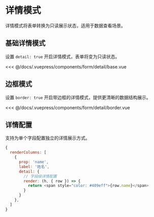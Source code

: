# 详情模式

详情模式将表单转换为只读展示状态，适用于数据查看场景。

## 基础详情模式

设置 `detail: true` 开启详情模式，表单将变为只读状态。

<ClientOnly>
<common-code-format>
  <form-detail-base slot="source"></form-detail-base>
  
<<< @/docs/.vuepress/components/form/detail/base.vue
</common-code-format>
</ClientOnly>

## 边框模式

设置 `border: true` 开启带边框的详情模式，提供更清晰的数据结构展示。

<ClientOnly>
<common-code-format>
  <form-detail-border slot="source"></form-detail-border>
  
<<< @/docs/.vuepress/components/form/detail/border.vue
</common-code-format>
</ClientOnly>

## 详情配置

支持为单个字段配置独立的详情展示方式。

```javascript
{
  renderColumns: [
    {
      prop: 'name',
      label: '姓名',
      detail: {
        // 字段级详情配置
        render: (h, { row }) => {
          return <span style="color: #409eff">{row.name}</span>
        }
      }
    },
  ]
}
```